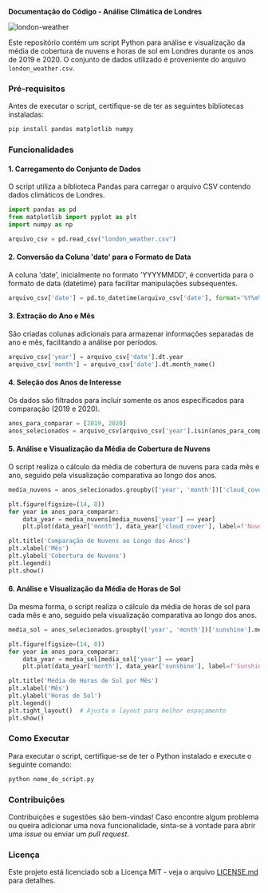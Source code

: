 **Documentação do Código - Análise Climática de Londres**

![london-weather](link-para-uma-imagem-relacionada-ao-clima-de-londres)

Este repositório contém um script Python para análise e visualização da média de cobertura de nuvens e horas de sol em Londres durante os anos de 2019 e 2020. O conjunto de dados utilizado é proveniente do arquivo `london_weather.csv`.

### Pré-requisitos

Antes de executar o script, certifique-se de ter as seguintes bibliotecas instaladas:

```bash
pip install pandas matplotlib numpy
```

### Funcionalidades

#### 1. Carregamento do Conjunto de Dados

O script utiliza a biblioteca Pandas para carregar o arquivo CSV contendo dados climáticos de Londres.

```python
import pandas as pd
from matplotlib import pyplot as plt
import numpy as np

arquivo_csv = pd.read_csv("london_weather.csv")
```

#### 2. Conversão da Coluna 'date' para o Formato de Data

A coluna 'date', inicialmente no formato 'YYYYMMDD', é convertida para o formato de data (datetime) para facilitar manipulações subsequentes.

```python
arquivo_csv['date'] = pd.to_datetime(arquivo_csv['date'], format='%Y%m%d')
```

#### 3. Extração do Ano e Mês

São criadas colunas adicionais para armazenar informações separadas de ano e mês, facilitando a análise por períodos.

```python
arquivo_csv['year'] = arquivo_csv['date'].dt.year
arquivo_csv['month'] = arquivo_csv['date'].dt.month_name()
```

#### 4. Seleção dos Anos de Interesse

Os dados são filtrados para incluir somente os anos especificados para comparação (2019 e 2020).

```python
anos_para_comparar = [2019, 2020]
anos_selecionados = arquivo_csv[arquivo_csv['year'].isin(anos_para_comparar)]
```

#### 5. Análise e Visualização da Média de Cobertura de Nuvens

O script realiza o cálculo da média de cobertura de nuvens para cada mês e ano, seguido pela visualização comparativa ao longo dos anos.

```python
media_nuvens = anos_selecionados.groupby(['year', 'month'])['cloud_cover'].mean().reset_index()

plt.figure(figsize=(14, 8))
for year in anos_para_comparar:
    data_year = media_nuvens[media_nuvens['year'] == year]
    plt.plot(data_year['month'], data_year['cloud_cover'], label=f'Nuvens {year}')

plt.title('Comparação de Nuvens ao Longo dos Anos')
plt.xlabel('Mês')
plt.ylabel('Cobertura de Nuvens')
plt.legend()
plt.show()
```

#### 6. Análise e Visualização da Média de Horas de Sol

Da mesma forma, o script realiza o cálculo da média de horas de sol para cada mês e ano, seguido pela visualização comparativa ao longo dos anos.

```python
media_sol = anos_selecionados.groupby(['year', 'month'])['sunshine'].mean().reset_index()

plt.figure(figsize=(14, 8))
for year in anos_para_comparar:
    data_year = media_sol[media_sol['year'] == year]
    plt.plot(data_year['month'], data_year['sunshine'], label=f'Sunshine {year}', marker='o')

plt.title('Média de Horas de Sol por Mês')
plt.xlabel('Mês')
plt.ylabel('Horas de Sol')
plt.legend()
plt.tight_layout()  # Ajusta o layout para melhor espaçamento
plt.show()
```

### Como Executar

Para executar o script, certifique-se de ter o Python instalado e execute o seguinte comando:

```bash
python nome_do_script.py
```

### Contribuições

Contribuições e sugestões são bem-vindas! Caso encontre algum problema ou queira adicionar uma nova funcionalidade, sinta-se à vontade para abrir uma *issue* ou enviar um *pull request*.

### Licença

Este projeto está licenciado sob a Licença MIT - veja o arquivo [LICENSE.md](LICENSE.md) para detalhes.
